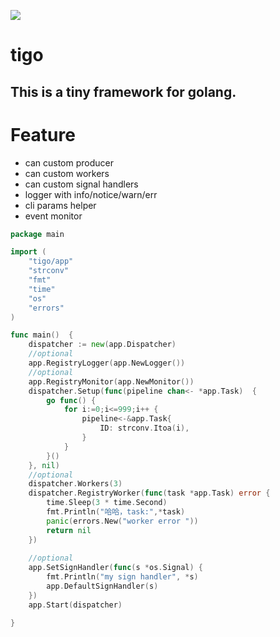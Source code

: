![](http://ww1.sinaimg.cn/large/7c998145ly1fte3roqfhij205k05k3yb.jpg)



# tigo
## This is a tiny framework for golang.

# Feature
- can custom producer
- can custom workers
- can custom signal handlers
- logger with info/notice/warn/err
- cli params helper
- event monitor


```go
package main

import (
	"tigo/app"
	"strconv"
	"fmt"
	"time"
	"os"
	"errors"
)

func main()  {
	dispatcher := new(app.Dispatcher)
	//optional
	app.RegistryLogger(app.NewLogger())
	//optional
	app.RegistryMonitor(app.NewMonitor())
	dispatcher.Setup(func(pipeline chan<- *app.Task)  {
		go func() {
			for i:=0;i<=999;i++ {
				pipeline<-&app.Task{
					ID: strconv.Itoa(i),
				}
			}
		}()
	}, nil)
	//optional
	dispatcher.Workers(3)
	dispatcher.RegistryWorker(func(task *app.Task) error {
		time.Sleep(3 * time.Second)
		fmt.Println("哈哈，task:",*task)
		panic(errors.New("worker error "))
		return nil
	})
	
    //optional	
	app.SetSignHandler(func(s *os.Signal) {
		fmt.Println("my sign handler", *s)
		app.DefaultSignHandler(s)
	})
	app.Start(dispatcher)

}


```


